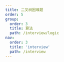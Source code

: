 ```yaml
---
title: 二叉树困难题
order: 5
group:
  order: 3
  title: 算法
  path: /interview/logic
nav:
  order: 3
  title: 'interview'
  path: /interview
---
```

